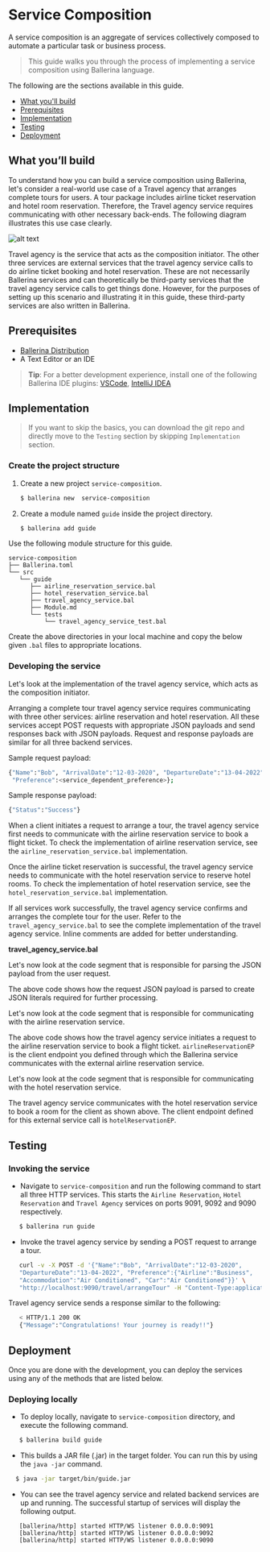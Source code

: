 # Service Composition

A service composition is an aggregate of services collectively composed to automate a particular task or business process. 

> This guide walks you through the process of implementing a service composition using Ballerina language. 

The following are the sections available in this guide.

- [What you'll build](#what-youll-build)
- [Prerequisites](#prerequisites)
- [Implementation](#implementation)
- [Testing](#testing)
- [Deployment](#deployment)

## What you’ll build
To understand how you can build a service composition using Ballerina, let's consider a real-world use case of a Travel agency that arranges complete tours for users. A tour package includes airline ticket reservation and hotel room reservation. Therefore, the Travel agency service requires communicating with other necessary back-ends. The following diagram illustrates this use case clearly.

![alt text](/docs/content/resources/service-composition.svg)

Travel agency is the service that acts as the composition initiator. The other three services are external services that the travel agency service calls to do airline ticket booking and hotel reservation. These are not necessarily Ballerina services and can theoretically be third-party services that the travel agency service calls to get things done. However, for the purposes of setting up this scenario and illustrating it in this guide, these third-party services are also written in Ballerina.

## Prerequisites
- [Ballerina Distribution](https://ballerina.io/learn/getting-started/)
- A Text Editor or an IDE 
> **Tip**: For a better development experience, install one of the following Ballerina IDE plugins: [VSCode](https://marketplace.visualstudio.com/items?itemName=ballerina.ballerina), [IntelliJ IDEA](https://plugins.jetbrains.com/plugin/9520-ballerina)

## Implementation

> If you want to skip the basics, you can download the git repo and directly move to the `Testing` section by skipping `Implementation` section.

### Create the project structure

1. Create a new project `service-composition`.

    ```bash
    $ ballerina new  service-composition
    ```

2. Create a module named `guide` inside the project directory.

    ```bash
    $ ballerina add guide
    ```

Use the following module structure for this guide.

```
service-composition
├── Ballerina.toml
└── src
   └── guide
      ├── airline_reservation_service.bal
      ├── hotel_reservation_service.bal
      ├── travel_agency_service.bal
      ├── Module.md
      └── tests
          └── travel_agency_service_test.bal
```

Create the above directories in your local machine and copy the below given `.bal` files to appropriate locations.

### Developing the service

Let's look at the implementation of the travel agency service, which acts as the composition initiator.

Arranging a complete tour travel agency service requires communicating with three other services: airline reservation and hotel reservation. All these services accept POST requests with appropriate JSON payloads and send responses back with JSON payloads. Request and response payloads are similar for all three backend services.

Sample request payload:
```bash
{"Name":"Bob", "ArrivalDate":"12-03-2020", "DepartureDate":"13-04-2022", 
 "Preference":<service_dependent_preference>};
```

Sample response payload:

```bash
{"Status":"Success"}
```

When a client initiates a request to arrange a tour, the travel agency service first needs to communicate with the airline reservation service to book a flight ticket. To check the implementation of airline reservation service, see the `airline_reservation_service.bal` implementation.

Once the airline ticket reservation is successful, the travel agency service needs to communicate with the hotel reservation service to reserve hotel rooms. To check the implementation of hotel reservation service, see the `hotel_reservation_service.bal` implementation.

If all services work successfully, the travel agency service confirms and arranges the complete tour for the user. Refer to the `travel_agency_service.bal` to see the complete implementation of the travel agency service. Inline comments are added for better understanding.


**travel_agency_service.bal**
<!-- INCLUDE_CODE: src/guide/travel_agency_service.bal -->

Let's now look at the code segment that is responsible for parsing the JSON payload from the user request.

<!-- INCLUDE_CODE_SEGMENT: { file: src/guide/travel_agency_service.bal, segment: segment_1 } -->

The above code shows how the request JSON payload is parsed to create JSON literals required for further processing.

Let's now look at the code segment that is responsible for communicating with the airline reservation service.

<!-- INCLUDE_CODE_SEGMENT: { file: src/guide/travel_agency_service.bal, segment: segment_2 } -->

The above code shows how the travel agency service initiates a request to the airline reservation service to book a flight ticket. `airlineReservationEP` is the client endpoint you defined through which the Ballerina service communicates with the external airline reservation service.

Let's now look at the code segment that is responsible for communicating with the hotel reservation service.

<!-- INCLUDE_CODE_SEGMENT: { file: src/guide/travel_agency_service.bal, segment: segment_3 } -->

The travel agency service communicates with the hotel reservation service to book a room for the client as shown above. The client endpoint defined for this external service call is `hotelReservationEP`.


## Testing 

### Invoking the service

- Navigate to `service-composition` and run the following command to start all three HTTP services. This starts the `Airline Reservation`, `Hotel Reservation` and `Travel Agency` services on ports 9091, 9092 and 9090 respectively.

```bash
   $ ballerina run guide
```
   
- Invoke the travel agency service by sending a POST request to arrange a tour.

```bash
   curl -v -X POST -d '{"Name":"Bob", "ArrivalDate":"12-03-2020",
   "DepartureDate":"13-04-2022", "Preference":{"Airline":"Business",
   "Accommodation":"Air Conditioned", "Car":"Air Conditioned"}}' \
   "http://localhost:9090/travel/arrangeTour" -H "Content-Type:application/json"
```

  Travel agency service sends a response similar to the following:
    
```bash
   < HTTP/1.1 200 OK
   {"Message":"Congratulations! Your journey is ready!!"}
``` 

## Deployment

Once you are done with the development, you can deploy the services using any of the methods that are listed below. 

### Deploying locally

- To deploy locally, navigate to `service-composition` directory, and execute the following command.
```bash
   $ ballerina build guide
```

- This builds a JAR file (.jar) in the target folder. You can run this by using the `java -jar` command.
```bash
  $ java -jar target/bin/guide.jar
```

- You can see the travel agency service and related backend services are up and running. The successful startup of services will display the following output. 
```
   [ballerina/http] started HTTP/WS listener 0.0.0.0:9091
   [ballerina/http] started HTTP/WS listener 0.0.0.0:9092
   [ballerina/http] started HTTP/WS listener 0.0.0.0:9090
```
